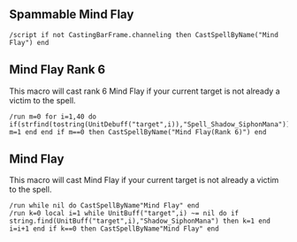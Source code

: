 ## Spammable Mind Flay
```
/script if not CastingBarFrame.channeling then CastSpellByName("Mind Flay") end
```
 
## Mind Flay Rank 6
This macro will cast rank 6 Mind Flay if your current target is not already a victim to the spell.
```
/run m=0 for i=1,40 do if(strfind(tostring(UnitDebuff("target",i)),"Spell_Shadow_SiphonMana"))then m=1 end end if m==0 then CastSpellByName("Mind Flay(Rank 6)") end
```

## Mind Flay
This macro will cast Mind Flay if your current target is not already a victim to the spell.
```
/run while nil do CastSpellByName"Mind Flay" end
/run k=0 local i=1 while UnitBuff("target",i) ~= nil do if string.find(UnitBuff("target",i),"Shadow_SiphonMana") then k=1 end i=i+1 end if k==0 then CastSpellByName"Mind Flay" end
``` 